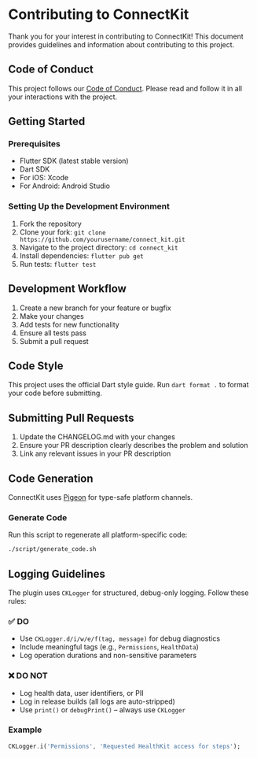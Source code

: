 # Contributing to ConnectKit

Thank you for your interest in contributing to ConnectKit! This document provides guidelines and information about contributing to this project.

## Code of Conduct

This project follows our [Code of Conduct](CODE_OF_CONDUCT.md). Please read and follow it in all your interactions with the project.

## Getting Started

### Prerequisites

- Flutter SDK (latest stable version)
- Dart SDK
- For iOS: Xcode
- For Android: Android Studio

### Setting Up the Development Environment

1. Fork the repository
2. Clone your fork: `git clone https://github.com/yourusername/connect_kit.git`
3. Navigate to the project directory: `cd connect_kit`
4. Install dependencies: `flutter pub get`
5. Run tests: `flutter test`

## Development Workflow

1. Create a new branch for your feature or bugfix
2. Make your changes
3. Add tests for new functionality
4. Ensure all tests pass
5. Submit a pull request

## Code Style

This project uses the official Dart style guide. Run `dart format .` to format your code before submitting.

## Submitting Pull Requests

1. Update the CHANGELOG.md with your changes
2. Ensure your PR description clearly describes the problem and solution
3. Link any relevant issues in your PR description

## Code Generation

ConnectKit uses [Pigeon](https://pub.dev/packages/pigeon) for type-safe platform channels.

### Generate Code
Run this script to regenerate all platform-specific code:
```bash
./script/generate_code.sh
```

## Logging Guidelines

The plugin uses `CKLogger` for structured, debug-only logging. Follow these rules:

### ✅ DO
- Use `CKLogger.d/i/w/e/f(tag, message)` for debug diagnostics
- Include meaningful tags (e.g., `Permissions`, `HealthData`)
- Log operation durations and non-sensitive parameters

### ❌ DO NOT
- Log health data, user identifiers, or PII
- Log in release builds (all logs are auto-stripped)
- Use `print()` or `debugPrint()` – always use `CKLogger`

### Example
```dart
CKLogger.i('Permissions', 'Requested HealthKit access for steps');
```
